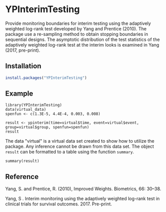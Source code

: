 # YPInterimTesting

Provide monitoring boundaries for interim testing using the adaptively weighted log-rank test developed by Yang and Prentice (2010). The package use a re-sampling method to obtain stopping boundaries in sequential designs. The asymptotic distribution of the test statistics of the adaptively weighted log-rank test at the interim looks is examined in Yang (2017, pre-print).

## Installation
``` r
install.packages("YPInterimTesting")
```


## Example

```
library(YPInterimTesting)
data(virtual_data)
spenfun <- c(1.3E-5, 4.4E-4, 0.003, 0.008)

result <- ypinterim(time=virtual$time, event=virtual$event, group=virtual$group, spenfun=spenfun)
result
```
The data "virtual" is a virtual data set created to show how to utilize the package. Any inference cannot be drawn from this data set. The object `result` can be formatted to a table using the function `summary`.

```
summary(result)
```

## Reference
Yang, S. and Prentice, R. (2010), Improved Weights. Biometrics, 66: 30–38.

Yang, S . Interim monitoring using the adaptively weighted log-rank test in clinical trials for survival outcomes. 2017. Pre-print.

